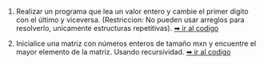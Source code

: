 1.  Realizar un programa que lea un valor entero y cambie el primer digito con el último y viceversa. (Restriccion: No pueden usar arreglos para resolverlo, unicamente estructuras repetitivas). [➡ ir al codigo](https://github.com/munozrc/estructura-de-datos-no-lineales/blob/main/examenes/primero/Ejercicio_01.java)

2.  Inicialice una matriz con números enteros de tamaño mxn y encuentre el mayor elemento de la matriz. Usando recursividad. [➡ ir al codigo](https://github.com/munozrc/estructura-de-datos-no-lineales/blob/main/examenes/primero/Ejercicio_02.java)

